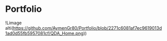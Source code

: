 # Portfolio

!Limage alti(https://github.com/AymenGr80/Portfolio/blob/2271c6081af7ec9619013d1ad0d55fb5957081cf/QDA_Home.png))
